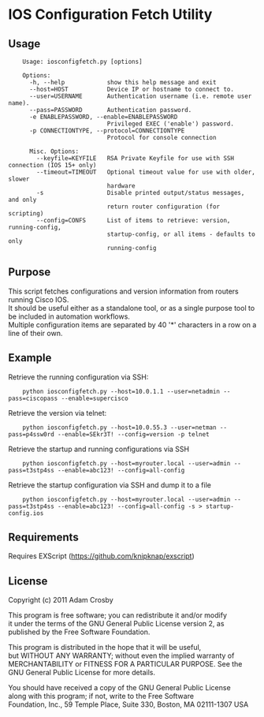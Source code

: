 IOS Configuration Fetch Utility
===============================

Usage
-----
		Usage: iosconfigfetch.py [options]

		Options:
		  -h, --help            show this help message and exit
		  --host=HOST           Device IP or hostname to connect to.
		  --user=USERNAME       Authentication username (i.e. remote user name).
		  --pass=PASSWORD       Authentication password.
		  -e ENABLEPASSWORD, --enable=ENABLEPASSWORD
								Privileged EXEC ('enable') password.
		  -p CONNECTIONTYPE, --protocol=CONNECTIONTYPE
								Protocol for console connection

		  Misc. Options:
			--keyfile=KEYFILE   RSA Private Keyfile for use with SSH connection (IOS 15+ only)
			--timeout=TIMEOUT   Optional timeout value for use with older, slower
								hardware
			-s                  Disable printed output/status messages, and only
								return router configuration (for scripting)
			--config=CONFS      List of items to retrieve: version, running-config,
								startup-config, or all items - defaults to only
								running-config

Purpose
-------
This script fetches configurations and version information from routers running Cisco IOS.  
It should be useful either as a standalone tool, or as a single purpose tool to be included in automation workflows.  
Multiple configuration items are separated by 40 '*' characters in a row on a line of their own.  

Example
-------
Retrieve the running configuration via SSH:  

		python iosconfigfetch.py --host=10.0.1.1 --user=netadmin --pass=ciscopass --enable=supercisco 

Retrieve the version via telnet:  

		python iosconfigfetch.py --host=10.0.55.3 --user=netman --pass=p4ssw0rd --enable=SEkr3T! --config=version -p telnet

Retrieve the startup and running configurations via SSH  

		python iosconfigfetch.py --host=myrouter.local --user=admin --pass=t3stp4ss --enable=abc123! --config=all-config 

Retrieve the startup configuration via SSH and dump it to a file  

		python iosconfigfetch.py --host=myrouter.local --user=admin --pass=t3stp4ss --enable=abc123! --config=all-config -s > startup-config.ios

Requirements
------------
Requires EXScript (https://github.com/knipknap/exscript)

License
-------
Copyright (c) 2011 Adam Crosby

This program is free software; you can redistribute it and/or modify  
it under the terms of the GNU General Public License version 2, as  
published by the Free Software Foundation.  

This program is distributed in the hope that it will be useful,  
but WITHOUT ANY WARRANTY; without even the implied warranty of  
MERCHANTABILITY or FITNESS FOR A PARTICULAR PURPOSE.  See the  
GNU General Public License for more details.  

You should have received a copy of the GNU General Public License  
along with this program; if not, write to the Free Software  
Foundation, Inc., 59 Temple Place, Suite 330, Boston, MA  02111-1307  USA   


